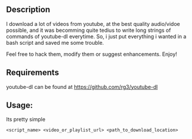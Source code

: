 ## Description

I download a lot of videos from youtube, at the best quality audio/vidoe possible, and it was becomming quite tedius to write long strings of commands of youtube-dl everytime. So, i just put everything i wanted in a bash script and saved me some trouble.

Feel free to hack them, modify them or suggest enhancements. Enjoy!


## Requirements

youtube-dl can be found at https://github.com/rg3/youtube-dl


## Usage:

Its pretty simple

`<script_name> <video_or_playlist_url> <path_to_download_location>`
